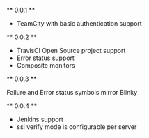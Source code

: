 ** 0.0.1 **

+ TeamCity with basic authentication support

** 0.0.2 **

+ TravisCI Open Source project support
+ Error status support
+ Composite monitors

** 0.0.3 **

Failure and Error status symbols mirror Blinky

** 0.0.4 **

+ Jenkins support
+ ssl verify mode is configurable per server
